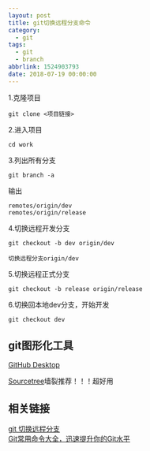 ```yaml
---
layout: post
title: git切换远程分支命令
category: 
  - git
tags: 
  - git 
  - branch
abbrlink: 1524903793
date: 2018-07-19 00:00:00
---
```


1.克隆项目  

	git clone <项目链接>

2.进入项目  

	cd work

3.列出所有分支  
	
	git branch -a

输出  

	remotes/origin/dev
	remotes/origin/release

4.切换远程开发分支  

	git checkout -b dev origin/dev

	切换远程分支origin/dev

5.切换远程正式分支  

	git checkout -b release origin/release

6.切换回本地dev分支，开始开发  

	git checkout dev

## git图形化工具

[GitHub Desktop](https://desktop.github.com/)  

[Sourcetree](https://www.sourcetreeapp.com/)墙裂推荐！！！超好用  

## 相关链接

[git 切换远程分支](https://www.cnblogs.com/libertycode/p/5858450.html)  
[Git常用命令大全，迅速提升你的Git水平](http://www.jqhtml.com/8235.html)
